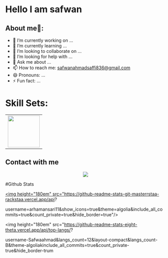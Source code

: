  # Hello I am safwan



## About me💬: 
- 🔭 I’m currently working on ...
- 🌱 I’m currently learning ...
- 👯 I’m looking to collaborate on ...
- 🤔 I’m looking for help with ...
- 💬 Ask me about ...
- 📫 How to reach me: [safwanahmadsaffi836@gmail.com](safwanahmadsaffi836@gmail.com)
- 😄 Pronouns: ...
- ⚡ Fun fact: ...

# Skill Sets:

<table> 
 <tr>
  <td>
   <img src="https://encrypted-tbn0.gstatic.com/images?q=tbn:ANd9GcRWdO4lR8tB0nMmHSTfpryUPYgyWhlp8choJgrl4Z4Gbw&s" width="100px" height="100px"/>  
  </td>
 </tr>
</table>

## Contact with me
<div align="center">
 <a href="https://www.linkedin.com/in/safwan-ahmad-saffi/">
  <img src="https://www.vectorlogo.zone/logos/linkedin/linkedin-icon.svg"/>
 <a/>
</div>

#Github Stats

<p align="center">

<a href="https://github.com/Safwaahmad
">

<img height="180em" src="https://github-readme-stats-git-masterrstaa-rackstaa.vercel.app/api?

username=arhamansari11&show_icons=true&theme=algolia&include_all_commits=true&count_private=true&hide_border=true"/>

<img height="180em" src="https://github-readme-stats-eight-theta.vercel.app/api/top-langs/?

username-Safwaahmad&langs_count=12&layout-compact&langs_count-B&theme-algoliakinclude_all_commits=true&count_private-true&hide_border-trum

</a>

</p>
